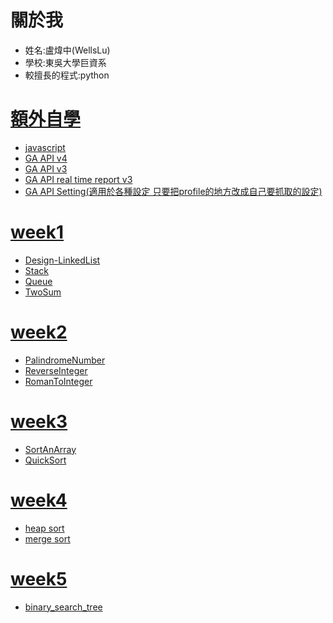 # 關於我
* 姓名:盧煒中(WellsLu)
* 學校:東吳大學巨資系
* 較擅長的程式:python
# [額外自學](https://github.com/wellslu/DSA/blob/master/%E8%87%AA%E5%AD%B8)
- [javascript](https://github.com/wellslu/js_learn)
- [GA API v4](https://github.com/wellslu/DSA/blob/master/%E8%87%AA%E5%AD%B8/GA%20API%20v4.ipynb)
- [GA API v3](https://github.com/wellslu/DSA/blob/master/%E8%87%AA%E5%AD%B8/ga%20api%20v3.ipynb)
- [GA API real time report v3](https://github.com/wellslu/DSA/blob/master/%E8%87%AA%E5%AD%B8/GA%20API%20real%20time%20report%20v3.ipynb)
- [GA API Setting(適用於各種設定 只要把profile的地方改成自己要抓取的設定)](https://github.com/wellslu/DSA/blob/master/%E8%87%AA%E5%AD%B8/GA%20API%20Setting.ipynb)
# [week1](https://github.com/wellslu/DSA/tree/master/week1)
- [Design-LinkedList](https://github.com/wellslu/DSA/blob/master/week1/Design-LinkedList.py)
- [Stack](https://github.com/wellslu/DSA/blob/master/week1/MinStack2.py)
- [Queue](https://github.com/wellslu/DSA/blob/master/week1/MyQueue.py)
- [TwoSum](https://github.com/wellslu/DSA/blob/master/week1/TwoSum.py)
# [week2](https://github.com/wellslu/DSA/tree/master/week2)
- [PalindromeNumber](https://github.com/wellslu/DSA/tree/master/week2/PalindromeNumber.py)
- [ReverseInteger](https://github.com/wellslu/DSA/tree/master/week2/ReverseInteger.py)
- [RomanToInteger](https://github.com/wellslu/DSA/tree/master/week2/RomanToInteger.py)
# [week3](https://github.com/wellslu/DSA/tree/master/week3)
- [SortAnArray](https://github.com/wellslu/DSA/blob/master/week3/SortAnArray.py)
- [QuickSort](https://github.com/wellslu/DSA/blob/master/week3/quicksort.ipynb)
# [week4](https://github.com/wellslu/DSA/tree/master/week4)
- [heap sort](https://github.com/wellslu/DSA/blob/master/week4/heap_sort_06170107.py)
- [merge sort](https://github.com/wellslu/DSA/blob/master/week4/merge_sort_06170107.py)
# [week5](https://github.com/wellslu/DSA/tree/master/week5)
- [binary_search_tree](https://github.com/wellslu/DSA/blob/master/week5/binary_search_tree2.ipynb)
